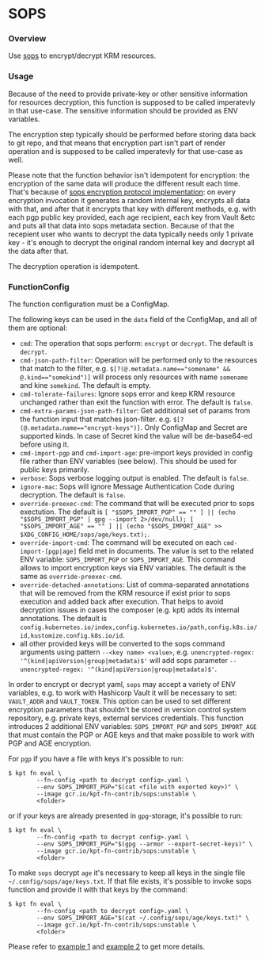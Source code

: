 # SOPS

### Overview

Use [sops] to encrypt/decrypt KRM resources.

### Usage

Because of the need to provide private-key or other sensitive information for
resources decryption, this function is supposed to be called imperatevly in that use-case.
The sensitive information should be provided as ENV variables.

The encryption step typically should be performed before storing data back to git repo,
and that means that encryption part isn't part of render operation and is supposed to be called
imperatevly for that use-case as well.

Please note that the function behavior isn't idempotent for encryption: the encryption of the same data
will produce the different result each time. That's because of [sops encryption protocol implementation](https://github.com/mozilla/sops#encryption-protocol):
on every encryption invocation it generates a random internal key, encrypts all data with that, and after that it encrypts that key with different methods, e.g. with each pgp public key provided, each age recipient, each key from Vault &etc and puts all that data into sops metadata section. Because of that the recepient user who wants to decrypt the data typically needs only 1 private key - it's enough to decrypt the original random internal key and decrypt all the data after that.

The decryption operation is idempotent.


### FunctionConfig

The function configuration must be a ConfigMap.

The following keys can be used in the `data` field of the ConfigMap, and all of
them are optional:

- `cmd`: The operation that sops perform: `encrypt` or `decrypt`. The default
  is `decrypt`.
- `cmd-json-path-filter`: Operation will be performed only to the resources that match
  to the filter, e.g. `$[?(@.metadata.name=="somename" && @.kind=="somekind")]` will
  process only resources with name `somename` and kine `somekind`. The default is empty.
- `cmd-tolerate-failures`: Ignore sops error and keep KRM resource unchanged rather than
  exit the function with error. The default is `false`.
- `cmd-extra-params-json-path-filter`: Get additional set of params from the function input that matches json-filter. e.g. `$[?(@.metadata.name=="encrypt-keys")]`. Only
  ConfigMap and Secret are supported kinds. In case of Secret kind the value will be de-base64-ed before using it.
- `cmd-import-pgp` and `cmd-import-age`: pre-import keys provided in config file rather than ENV variables (see below). This should be used for public keys primarily.
- `verbose`: Sops verbose logging output is enabled. The default is `false`.
- `ignore-mac`: Sops will ignore Message Authentication Code during decryption. The default
  is `false`.
- `override-preexec-cmd`: The command that will be executed prior to sops exectution. The default is
  `[ "$SOPS_IMPORT_PGP" == "" ] || (echo "$SOPS_IMPORT_PGP" | gpg --import 2>/dev/null); [ "$SOPS_IMPORT_AGE" == "" ] || (echo "$SOPS_IMPORT_AGE" >> $XDG_CONFIG_HOME/sops/age/keys.txt);`.
- `override-import-cmd`: The command will be executed on each `cmd-import-[pgp|age]` field met in documents. The value is set to the 
  related ENV variable: `SOPS_IMPORT_PGP` or `SOPS_IMPORT_AGE`. This command allows to import encryption keys via ENV variables. The default is the same as `override-preexec-cmd`.
- `override-detached-annotations`: List of comma-separated annotations that will be removed from the KRM resource
  if exist prior to sops execution and added back after execution. That helps to avoid decryption issues
  in cases the composer (e.g. kpt) adds its internal annotations. The default is
  `config.kubernetes.io/index,config.kubernetes.io/path,config.k8s.io/id,kustomize.config.k8s.io/id`.
- all other provided keys will be converted to the sops command arguments using pattern `--<key name> <value>`, e.g.
  `unencrypted-regex: '^(kind|apiVersion|group|metadata)$'` will add sops parameter `--unencrypted-regex: '^(kind|apiVersion|group|metadata)$'`.

In order to encrypt or decrypt yaml, `sops` may accept a variety of ENV variables, e.g. to work
with Hashicorp Vault it will be necessary to set: `VAULT_ADDR` and
`VAULT_TOKEN`. This option can be used to set different encryption parameters that shouldn't be stored
in version control system repository, e.g. private keys, external services credentials.
This function introduces 2 additional ENV variables: `SOPS_IMPORT_PGP` and `SOPS_IMPORT_AGE` that must contain the PGP or AGE keys and that
make possible to work with PGP and AGE encryption.

For `pgp` if you have a file with keys it's possible to run:

```shell
$ kpt fn eval \
        --fn-config <path to decrypt config>.yaml \
        --env SOPS_IMPORT_PGP="$(cat <file with exported key>)" \
        --image gcr.io/kpt-fn-contrib/sops:unstable \
        <folder>
```

or if your keys are already presented in `gpg`-storage, it's possible to run:

```shell
$ kpt fn eval \
        --fn-config <path to decrypt config>.yaml \
        --env SOPS_IMPORT_PGP="$(gpg --armor --export-secret-keys)" \
        --image gcr.io/kpt-fn-contrib/sops:unstable \
        <folder>
```

To make `sops` decrypt `age` it's necessary to keep all keys in the single file `~/.config/sops/age/keys.txt`. If that file exists, it's possible to invoke sops function and provide it with that keys by the command:

```shell
$ kpt fn eval \
        --fn-config <path to decrypt config>.yaml \
        --env SOPS_IMPORT_AGE="$(cat ~/.config/sops/age/keys.txt)" \
        --image gcr.io/kpt-fn-contrib/sops:unstable \
        <folder>
```

Please refer to [example 1] and [example 2] to get more details.

[sops]: https://github.com/mozilla/sops
[example 1]: /examples/contrib/sops/workflow-with-age/
[example 2]: /examples/contrib/sops/workflow-with-pgp-and-age/
